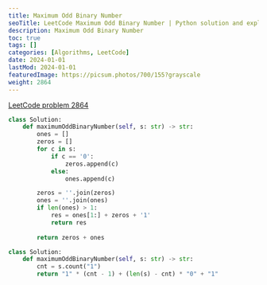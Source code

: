 ```yaml
---
title: Maximum Odd Binary Number
seoTitle: LeetCode Maximum Odd Binary Number | Python solution and explanation
description: Maximum Odd Binary Number
toc: true
tags: []
categories: [Algorithms, LeetCode]
date: 2024-01-01
lastMod: 2024-01-01
featuredImage: https://picsum.photos/700/155?grayscale
weight: 2864
---
```


[LeetCode problem 2864](https://leetcode.com/problems/maximum-odd-binary-number/)

```python
class Solution:
    def maximumOddBinaryNumber(self, s: str) -> str:
        ones = []
        zeros = []
        for c in s:
            if c == '0':
                zeros.append(c)
            else:
                ones.append(c)

        zeros = ''.join(zeros)
        ones = ''.join(ones)
        if len(ones) > 1:
            res = ones[1:] + zeros + '1'
            return res
        
        return zeros + ones
```

```python
class Solution:
    def maximumOddBinaryNumber(self, s: str) -> str:
        cnt = s.count("1")
        return "1" * (cnt - 1) + (len(s) - cnt) * "0" + "1"
```
